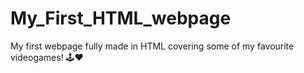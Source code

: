 # My_First_HTML_webpage
My first webpage fully made in HTML covering some of my favourite videogames! 🕹️❤️
